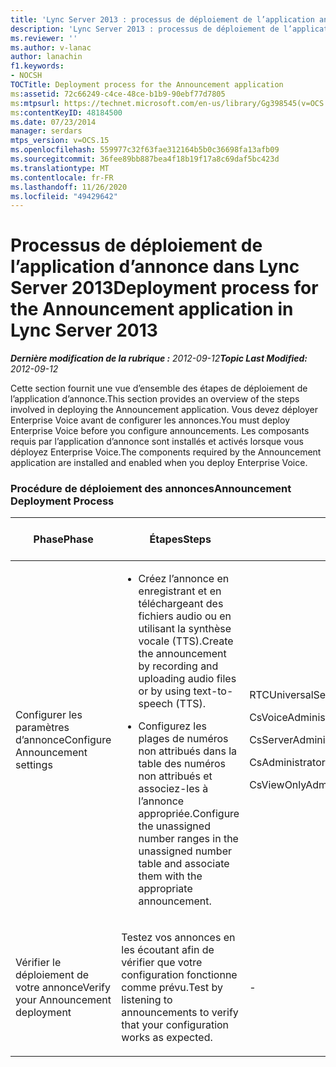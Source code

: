 ```yaml
---
title: 'Lync Server 2013 : processus de déploiement de l’application annonce'
description: 'Lync Server 2013 : processus de déploiement de l’application d’annonce.'
ms.reviewer: ''
ms.author: v-lanac
author: lanachin
f1.keywords:
- NOCSH
TOCTitle: Deployment process for the Announcement application
ms:assetid: 72c66249-c4ce-48ce-b1b9-90ebf77d7805
ms:mtpsurl: https://technet.microsoft.com/en-us/library/Gg398545(v=OCS.15)
ms:contentKeyID: 48184500
ms.date: 07/23/2014
manager: serdars
mtps_version: v=OCS.15
ms.openlocfilehash: 559977c32f63fae312164b5b0c36698fa13afb09
ms.sourcegitcommit: 36fee89bb887bea4f18b19f17a8c69daf5bc423d
ms.translationtype: MT
ms.contentlocale: fr-FR
ms.lasthandoff: 11/26/2020
ms.locfileid: "49429642"
---
```

# <a name="deployment-process-for-the-announcement-application-in-lync-server-2013"></a><span data-ttu-id="8429b-103">Processus de déploiement de l’application d’annonce dans Lync Server 2013</span><span class="sxs-lookup"><span data-stu-id="8429b-103">Deployment process for the Announcement application in Lync Server 2013</span></span>

<div data-xmlns="http://www.w3.org/1999/xhtml">

<div class="topic" data-xmlns="http://www.w3.org/1999/xhtml" data-msxsl="urn:schemas-microsoft-com:xslt" data-cs="https://msdn.microsoft.com/">

<div data-asp="https://msdn2.microsoft.com/asp">



</div>

<div id="mainSection">

<div id="mainBody"><span data-ttu-id="8429b-104">

<span> </span></span><span class="sxs-lookup"><span data-stu-id="8429b-104">

<span> </span></span></span>

<span data-ttu-id="8429b-105">_**Dernière modification de la rubrique :** 2012-09-12_</span><span class="sxs-lookup"><span data-stu-id="8429b-105">_**Topic Last Modified:** 2012-09-12_</span></span>

<span data-ttu-id="8429b-106">Cette section fournit une vue d’ensemble des étapes de déploiement de l’application d’annonce.</span><span class="sxs-lookup"><span data-stu-id="8429b-106">This section provides an overview of the steps involved in deploying the Announcement application.</span></span> <span data-ttu-id="8429b-107">Vous devez déployer Enterprise Voice avant de configurer les annonces.</span><span class="sxs-lookup"><span data-stu-id="8429b-107">You must deploy Enterprise Voice before you configure announcements.</span></span> <span data-ttu-id="8429b-108">Les composants requis par l’application d’annonce sont installés et activés lorsque vous déployez Enterprise Voice.</span><span class="sxs-lookup"><span data-stu-id="8429b-108">The components required by the Announcement application are installed and enabled when you deploy Enterprise Voice.</span></span>

### <a name="announcement-deployment-process"></a><span data-ttu-id="8429b-109">Procédure de déploiement des annonces</span><span class="sxs-lookup"><span data-stu-id="8429b-109">Announcement Deployment Process</span></span>

<table>
<colgroup>
<col style="width: 25%" />
<col style="width: 25%" />
<col style="width: 25%" />
<col style="width: 25%" />
</colgroup>
<thead>
<tr class="header">
<th><span data-ttu-id="8429b-110">Phase</span><span class="sxs-lookup"><span data-stu-id="8429b-110">Phase</span></span></th>
<th><span data-ttu-id="8429b-111">Étapes</span><span class="sxs-lookup"><span data-stu-id="8429b-111">Steps</span></span></th>
<th><span data-ttu-id="8429b-112">Rôles</span><span class="sxs-lookup"><span data-stu-id="8429b-112">Roles</span></span></th>
<th><span data-ttu-id="8429b-113">Documentation de déploiement</span><span class="sxs-lookup"><span data-stu-id="8429b-113">Deployment documentation</span></span></th>
</tr>
</thead>
<tbody>
<tr class="odd">
<td><p><span data-ttu-id="8429b-114">Configurer les paramètres d’annonce</span><span class="sxs-lookup"><span data-stu-id="8429b-114">Configure Announcement settings</span></span></p></td>
<td><ul>
<li><p><span data-ttu-id="8429b-115">Créez l’annonce en enregistrant et en téléchargeant des fichiers audio ou en utilisant la synthèse vocale (TTS).</span><span class="sxs-lookup"><span data-stu-id="8429b-115">Create the announcement by recording and uploading audio files or by using text-to-speech (TTS).</span></span></p></li>
<li><p><span data-ttu-id="8429b-116">Configurez les plages de numéros non attribués dans la table des numéros non attribués et associez-les à l’annonce appropriée.</span><span class="sxs-lookup"><span data-stu-id="8429b-116">Configure the unassigned number ranges in the unassigned number table and associate them with the appropriate announcement.</span></span></p></li>
</ul></td>
<td><p><span data-ttu-id="8429b-117">RTCUniversalServerAdmins</span><span class="sxs-lookup"><span data-stu-id="8429b-117">RTCUniversalServerAdmins</span></span></p>
<p><span data-ttu-id="8429b-118">CsVoiceAdministrator</span><span class="sxs-lookup"><span data-stu-id="8429b-118">CsVoiceAdministrator</span></span></p>
<p><span data-ttu-id="8429b-119">CsServerAdministrator</span><span class="sxs-lookup"><span data-stu-id="8429b-119">CsServerAdministrator</span></span></p>
<p><span data-ttu-id="8429b-120">CsAdministrator</span><span class="sxs-lookup"><span data-stu-id="8429b-120">CsAdministrator</span></span></p>
<p><span data-ttu-id="8429b-121">CsViewOnlyAdministrator</span><span class="sxs-lookup"><span data-stu-id="8429b-121">CsViewOnlyAdministrator</span></span></p></td>
<td><p><span data-ttu-id="8429b-122"><a href="lync-server-2013-create-an-announcement.md">Créer une annonce dans Lync Server 2013</a></span><span class="sxs-lookup"><span data-stu-id="8429b-122"><a href="lync-server-2013-create-an-announcement.md">Create an announcement in Lync Server 2013</a></span></span></p>
<p><span data-ttu-id="8429b-123"><a href="lync-server-2013-configure-the-unassigned-number-table.md">Configuration de la table des numéros non attribués dans Lync Server 2013</a></span><span class="sxs-lookup"><span data-stu-id="8429b-123"><a href="lync-server-2013-configure-the-unassigned-number-table.md">Configure the unassigned number table in Lync Server 2013</a></span></span></p></td>
</tr>
<tr class="even">
<td><p><span data-ttu-id="8429b-124">Vérifier le déploiement de votre annonce</span><span class="sxs-lookup"><span data-stu-id="8429b-124">Verify your Announcement deployment</span></span></p></td>
<td><p><span data-ttu-id="8429b-125">Testez vos annonces en les écoutant afin de vérifier que votre configuration fonctionne comme prévu.</span><span class="sxs-lookup"><span data-stu-id="8429b-125">Test by listening to announcements to verify that your configuration works as expected.</span></span></p></td>
<td><p>-</p></td>
<td><p><span data-ttu-id="8429b-126"><a href="lync-server-2013-optional-verify-announcement-deployment.md">Facultatif Vérifier le déploiement d’annonce dans Lync Server 2013</a></span><span class="sxs-lookup"><span data-stu-id="8429b-126"><a href="lync-server-2013-optional-verify-announcement-deployment.md">(Optional) Verify Announcement deployment in Lync Server 2013</a></span></span></p></td>
</tr>
</tbody>
</table><span data-ttu-id="8429b-127">


</div>

<span> </span>

</div>

</div>

</span><span class="sxs-lookup"><span data-stu-id="8429b-127">


</div>

<span> </span>

</div>

</div>

</span></span></div>

